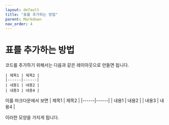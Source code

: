```yaml
---
layout: default
title: "표를 추가하는 방법"
parent: Markdown
nav_order: 4
---
```

# 표를 추가하는 방법

코드를 추가하기 위해서는 다음과 같은 레이아웃으로 만들면 됩니다.

```
| 제목1 | 제목2 |
|------|------|
| 내용1 | 내용2 |
| 내용3 | 내용4 |
```

이를 마크다운에서 보면
| 제목1 | 제목2 |
|------|------|
| 내용1 | 내용2 |
| 내용3 | 내용4 |

이러한 모양을 가지게 됩니다.